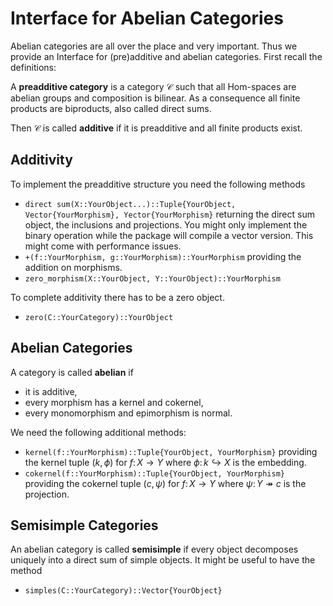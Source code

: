 # Interface for Abelian Categories

Abelian categories are all over the place and very important.
Thus we provide an Interface for (pre)additive and abelian categories. First recall the definitions:

A __preadditive category__ is a category $\mathcal C$ such that all Hom-spaces are abelian groups and composition is bilinear. As a consequence all finite products are biproducts, also called direct sums. 

Then $\mathcal C$ is called __additive__ if it is preadditive and all finite products exist.

## Additivity

To implement the preadditive structure you need the following methods

- `direct sum(X::YourObject...)::Tuple{YourObject, Vector{YourMorphism}, Yector{YourMorphism}` returning the direct sum object, the inclusions and projections. You might only implement the binary operation while the package will compile a vector version. This might come with performance issues.
- `+(f::YourMorphism, g::YourMorphism)::YourMorphism` providing the addition on morphisms.
- `zero_morphism(X::YourObject, Y::YourObject)::YourMorphism`

To complete additivity there has to be a zero object.

- `zero(C::YourCategory)::YourObject`
  

## Abelian Categories

A category is called __abelian__ if 

- it is  additive,
- every morphism has a kernel and cokernel,
- every monomorphism and epimorphism is normal.
  
We need the following additional methods:

- `kernel(f::YourMorphism)::Tuple{YourObject, YourMorphism}` providing the kernel tuple $(k,\phi)$ for $f \colon X \to Y$ where $\phi \colon k \hookrightarrow X$ is the embedding.
- `cokernel(f::YourMorphism)::Tuple{YourObject, YourMorphism}` providing the cokernel tuple $(c,\psi)$ for $f \colon X \to Y$ where $\psi \colon Y \twoheadrightarrow c$ is the projection.

## Semisimple Categories

An abelian category is called __semisimple__ if every object decomposes uniquely into a direct sum of simple objects. It might be useful to have the method

- `simples(C::YourCategory)::Vector{YourObject}`

